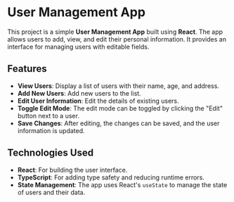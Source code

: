 # User Management App

This project is a simple **User Management App** built using **React**. The app allows users to add, view, and edit their personal information. It provides an interface for managing users with editable fields.

## Features

- **View Users**: Display a list of users with their name, age, and address.
- **Add New Users**: Add new users to the list.
- **Edit User Information**: Edit the details of existing users.
- **Toggle Edit Mode**: The edit mode can be toggled by clicking the "Edit" button next to a user.
- **Save Changes**: After editing, the changes can be saved, and the user information is updated.

## Technologies Used

- **React**: For building the user interface.
- **TypeScript**: For adding type safety and reducing runtime errors.
- **State Management**: The app uses React's `useState` to manage the state of users and their data.

